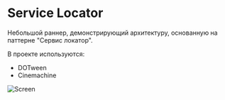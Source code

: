 # Service Locator
Небольшой раннер, демонстрирующий архитектуру, основанную на паттерне "Сервис локатор".

В проекте используются:
* DOTween
* Cinemachine

![Screen](https://drive.google.com/file/d/1XFZfsgLVqtlXU-WDI85TIDTQqlS-pEWK/view?usp=drive_link)